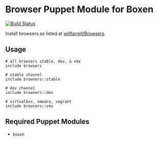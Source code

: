 # Browser Puppet Module for Boxen

[![Build Status](https://travis-ci.org/boxen/puppet-brower.png?branch=master)](https://travis-ci.org/boxen/puppet-brower)

Install browsers as listed at [willfarrell/Browsers](https://github.com/willfarrell/Browsers).

## Usage

```puppet
# all browsers stable, dev, & vms
include browsers

# stable channel
include browsers::stable

# dev channel
include browsers::dev

# virtualbox, vmware, vagrant
include browsers::vms
```

## Required Puppet Modules

* `boxen`